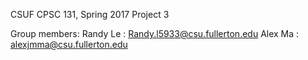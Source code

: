 CSUF CPSC 131, Spring 2017
Project 3

Group members: 
Randy Le : Randy.l5933@csu.fullerton.edu 
Alex Ma : alexjmma@csu.fullerton.edu

